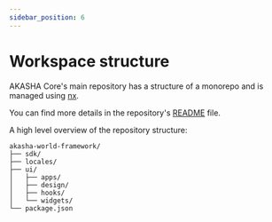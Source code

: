 ```yaml
---
sidebar_position: 6
---
```


# Workspace structure

AKASHA Core's main repository has a structure of a monorepo and is managed using [nx](https://nx.dev/).

You can find more details in the repository's [README](https://github.com/AKASHAorg/akasha-core/blob/next/README.md) file.

A high level overview of the repository structure:

```treeview
akasha-world-framework/
├── sdk/
├── locales/
├── ui/
│   ├── apps/
│   ├── design/
│   ├── hooks/
│   └── widgets/
└── package.json

```
